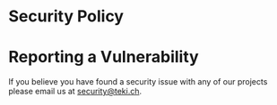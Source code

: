 # Security Policy

# Reporting a Vulnerability

If you believe you have found a security issue with any of our projects please email us at [security@teki.ch](security@teki.ch).

